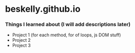 # beskelly.github.io

### Things I learned about (I will add descriptions later)
- Project 1 (for each method, for of loops, js DOM stuff)
- Project 2
- Project 3
